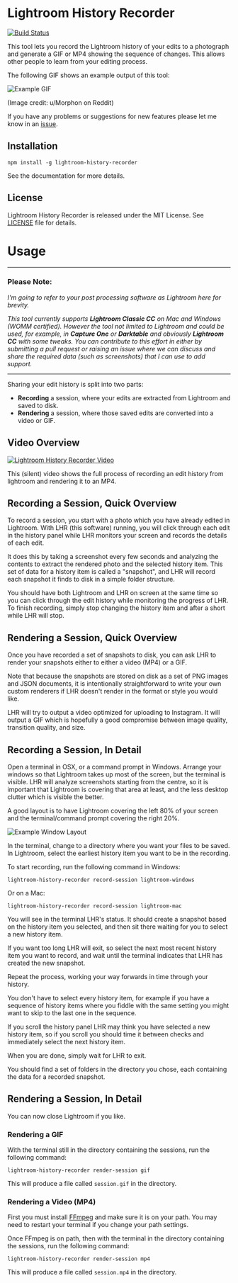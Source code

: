 # Lightroom History Recorder

[![Build Status](https://travis-ci.com/jamesthurley/lightroom-history-recorder.svg?branch=master)](https://travis-ci.com/jamesthurley/lightroom-history-recorder)

This tool lets you record the Lightroom history of your edits to a photograph and generate a GIF or MP4 showing the sequence of changes. This allows other people to learn from your editing process.

The following GIF shows an example output of this tool:

![Example GIF](https://i.imgur.com/2KjYIMW.gif)

(Image credit: u/Morphon on Reddit)

If you have any problems or suggestions for new features please let me know in an [issue](https://github.com/jamesthurley/lightroom-history-recorder/issues).

## Installation

```
npm install -g lightroom-history-recorder
```

See the documentation for more details.

## License

Lightroom History Recorder is released under the MIT License. See [LICENSE](LICENSE) file for details.

# Usage

------
### Please Note:

_I'm going to refer to your post processing software as Lightroom here for brevity._

_This tool currently supports **Lightroom Classic CC** on Mac and Windows (WOMM certified).
However the tool not limited to Lightroom and could be used, for example, in **Capture One** or **Darktable**
and obviously **Lightroom CC** with some tweaks.
You can contribute to this effort in either by submitting
a pull request or raising an issue where we can discuss and share the required data (such as screenshots)
that I can use to add support._

------

Sharing your edit history is split into two parts:

 - **Recording** a session, where your edits are extracted from Lightroom and saved to disk.
 - **Rendering** a session, where those saved edits are converted into a video or GIF.

## Video Overview

[![Lightroom History Recorder Video](https://img.youtube.com/vi/4JzoxteFM0Q/0.jpg)](https://www.youtube.com/watch?v=4JzoxteFM0Q)

This (silent) video shows the full process of recording an edit history from lightroom and rendering it to an MP4.

## Recording a Session, Quick Overview

To record a session, you start with a photo which you have already edited in Lightroom.
With LHR (this software) running, you will click through each edit in the history panel while LHR
monitors your screen and records the details of each edit.

It does this by taking a screenshot every few seconds and analyzing the contents to extract the rendered photo
and the selected history item. This set of data for a history item is called a "snapshot", and LHR will record each snapshot
it finds to disk in a simple folder structure.

You should have both Lightroom and LHR on screen at the same time so you can click through the edit
history while monitoring the progress of LHR.  To finish recording, simply stop changing the history item
and after a short while LHR will stop.


## Rendering a Session, Quick Overview

Once you have recorded a set of snapshots to disk, you can ask LHR to render your snapshots
either to either a video (MP4) or a GIF.

Note that because the snapshots are stored on disk as a set of PNG images and JSON documents,
it is intentionally straightforward to write your own custom renderers if LHR doesn't render in the
format or style you would like.

LHR will try to output a video optimized for uploading to Instagram.  It will output a GIF which is hopefully
a good compromise between image quality, transition quality, and size.

## Recording a Session, In Detail

Open a terminal in OSX, or a command prompt in Windows. Arrange your windows so that Lightroom takes up most of the screen,
but the terminal is visible. LHR will analyze screenshots starting from the centre, so it is important that Lightroom is 
covering that area at least, and the less desktop clutter which is visible the better.

A good layout is to have Lightroom covering the left 80% of your screen and the terminal/command prompt covering the right 20%.

![Example Window Layout](https://i.imgur.com/yOhuO2m.jpg)


In the terminal, change to a directory where you want your files to be saved.  In Lightroom, select the earliest history item
you want to be in the recording.

To start recording, run the following command in Windows:

```
lightroom-history-recorder record-session lightroom-windows
```
Or on a Mac:

```
lightroom-history-recorder record-session lightroom-mac
```

You will see in the terminal LHR's status. It should create a snapshot based on the history item you selected, and then sit
there waiting for you to select a new history item.

If you want too long LHR will exit, so select the next most recent history item you want to record, and wait until the terminal
indicates that LHR has created the new snapshot.

Repeat the process, working your way forwards in time through your history. 

You don't have to select every history item, for example if you have a sequence of history items where you fiddle with the same setting
you might want to skip to the last one in the sequence.

If you scroll the history panel LHR may think you have selected a new history item, so if you scroll you should time it between checks
and immediately select the next history item.

When you are done, simply wait for LHR to exit.

You should find a set of folders in the directory you chose, each containing the data for a recorded snapshot.


## Rendering a Session, In Detail

You can now close Lightroom if you like.

### Rendering a GIF

With the terminal still in the directory containing the sessions, run the following command:

```
lightroom-history-recorder render-session gif
```

This will produce a file called `session.gif` in the directory.

### Rendering a Video (MP4)

First you must install [FFmpeg](https://www.ffmpeg.org/) and make sure it is on your path. You may need to restart your terminal
if you change your path settings.

Once FFmpeg is on path, then with the terminal in the directory containing the sessions, run the following command:

```
lightroom-history-recorder render-session mp4
```

This will produce a file called `session.mp4` in the directory.
